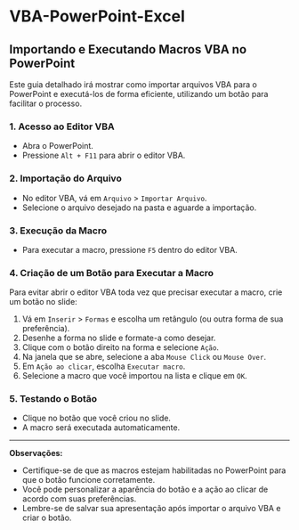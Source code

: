 # VBA-PowerPoint-Excel


## Importando e Executando Macros VBA no PowerPoint

Este guia detalhado irá mostrar como importar arquivos VBA para o PowerPoint e executá-los de forma eficiente, utilizando um botão para facilitar o processo.

### 1. Acesso ao Editor VBA

* Abra o PowerPoint.
* Pressione `Alt + F11` para abrir o editor VBA.

### 2. Importação do Arquivo

* No editor VBA, vá em `Arquivo` > `Importar Arquivo`.
* Selecione o arquivo desejado na pasta e aguarde a importação.

### 3. Execução da Macro

* Para executar a macro, pressione `F5` dentro do editor VBA.

### 4. Criação de um Botão para Executar a Macro

Para evitar abrir o editor VBA toda vez que precisar executar a macro, crie um botão no slide:

1.  Vá em `Inserir` > `Formas` e escolha um retângulo (ou outra forma de sua preferência).
2.  Desenhe a forma no slide e formate-a como desejar.
3.  Clique com o botão direito na forma e selecione `Ação`.
4.  Na janela que se abre, selecione a aba `Mouse Click` ou `Mouse Over`.
5.  Em `Ação ao clicar`, escolha `Executar macro`.
6.  Selecione a macro que você importou na lista e clique em `OK`.

### 5. Testando o Botão

* Clique no botão que você criou no slide.
* A macro será executada automaticamente.

---

**Observações:**

* Certifique-se de que as macros estejam habilitadas no PowerPoint para que o botão funcione corretamente.
* Você pode personalizar a aparência do botão e a ação ao clicar de acordo com suas preferências.
* Lembre-se de salvar sua apresentação após importar o arquivo VBA e criar o botão.
